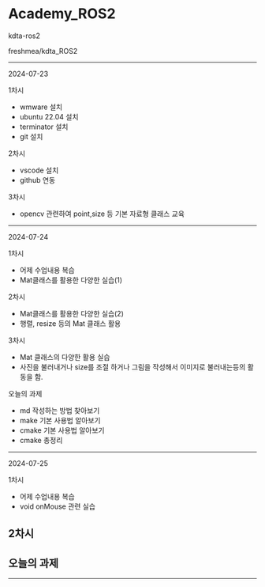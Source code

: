 # Academy_ROS2

kdta-ros2

freshmea/kdta_ROS2

---------------------------------------------------
2024-07-23

1차시
- wmware 설치
- ubuntu 22.04 설치
- terminator 설치
- git 설치

2차시
- vscode 설치
- github 연동

3차시
- opencv 관련하여 point,size 등 기본 자료형 클래스 교육
---------------------------------------------------
2024-07-24

1차시
- 어제 수업내용 복습
- Mat클래스를 활용한 다양한 실습(1)

2차시
- Mat클래스를 활용한 다양한 실습(2)
- 행렬, resize 등의 Mat 클래스 활용

3차시
- Mat 클래스의 다양한 활용 실습
- 사진을 불러내거나 size를 조절 하거나 그림을 작성해서 이미지로 불러내는등의 활동을 함.

오늘의 과제
- md 작성하는 방법 찾아보기
- make 기본 사용법 알아보기
- cmake 기본 사용법 알아보기
- cmake 총정리
---------------------------------------------------
2024-07-25

1차시
- 어제 수업내용 복습
- void onMouse 관련 실습

2차시
- 

오늘의 과제
- 
---------------------------------------------------
